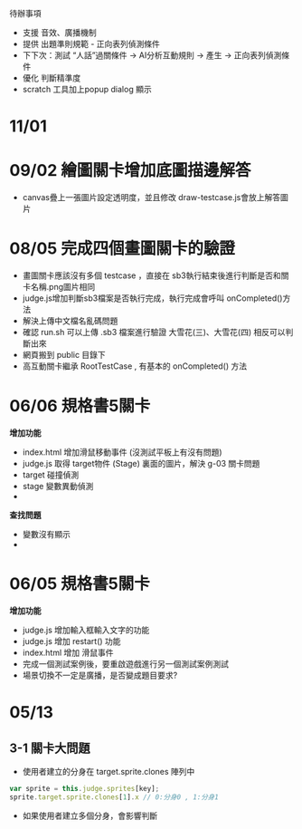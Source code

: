 待辦事項
- 支援 音效、廣播機制
- 提供 出題準則規範 - 正向表列偵測條件
- 下下次：測試 “人話”過關條件 → AI分析互動規則 → 產生 → 正向表列偵測條件
- 優化 判斷精準度
- scratch 工具加上popup dialog 顯示

# 11/01 





# 09/02 繪圖關卡增加底圖描邊解答
- canvas疊上一張圖片設定透明度，並且修改 draw-testcase.js會放上解答圖片

# 08/05 完成四個畫圖關卡的驗證
- 畫圖關卡應該沒有多個 testcase ，直接在 sb3執行結束後進行判斷是否和關卡名稱.png圖片相同
- judge.js增加判斷sb3檔案是否執行完成，執行完成會呼叫 onCompleted()方法
- 解決上傳中文檔名亂碼問題
- 確認 run.sh 可以上傳 .sb3 檔案進行驗證 大雪花(三)、大雪花(四) 相反可以判斷出來
- 網頁搬到 public 目錄下
- 高互動關卡繼承 RootTestCase , 有基本的 onCompleted() 方法

# 06/06 規格書5關卡
**增加功能**
- index.html 增加滑鼠移動事件 (沒測試平板上有沒有問題)
- judge.js 取得 target物件 (Stage) 裏面的圖片，解決 g-03 關卡問題
- target 碰撞偵測
- stage 變數異動偵測
- 
**查找問題**
- 變數沒有顯示
- 

# 06/05 規格書5關卡
**增加功能**
- judge.js 增加輸入框輸入文字的功能
- judge.js 增加 restart() 功能
- index.html 增加 滑鼠事件
- 完成一個測試案例後，要重啟遊戲進行另一個測試案例測試
- 場景切換不一定是廣播，是否變成題目要求?

# 05/13
## 3-1 關卡大問題
- 使用者建立的分身在 target.sprite.clones 陣列中
```js
var sprite = this.judge.sprites[key];
sprite.target.sprite.clones[1].x // 0:分身0 , 1:分身1
```
- 如果使用者建立多個分身，會影響判斷
